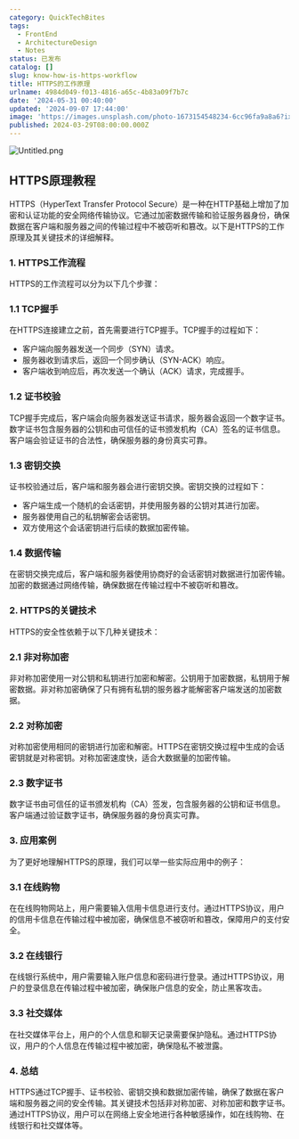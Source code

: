 ```yaml
---
category: QuickTechBites
tags:
  - FrontEnd
  - ArchitectureDesign
  - Notes
status: 已发布
catalog: []
slug: know-how-is-https-workflow
title: HTTPS的工作原理
urlname: 4984d049-f013-4816-a65c-4b83a09f7b7c
date: '2024-05-31 00:40:00'
updated: '2024-09-07 17:44:00'
image: 'https://images.unsplash.com/photo-1673154548234-6cc96fa9a8a6?ixlib=rb-4.0.3&q=85&fm=jpg&crop=entropy&cs=srgb'
published: 2024-03-29T08:00:00.000Z
---
```


![Untitled.png](https://prod-files-secure.s3.us-west-2.amazonaws.com/5d24fe63-e567-4804-86f9-9fdc62e13082/2950c759-0255-4c0a-becc-122aae8c82c0/Untitled.png?X-Amz-Algorithm=AWS4-HMAC-SHA256&X-Amz-Content-Sha256=UNSIGNED-PAYLOAD&X-Amz-Credential=ASIAZI2LB466SK2TM4T7%2F20250406%2Fus-west-2%2Fs3%2Faws4_request&X-Amz-Date=20250406T213200Z&X-Amz-Expires=3600&X-Amz-Security-Token=IQoJb3JpZ2luX2VjENP%2F%2F%2F%2F%2F%2F%2F%2F%2F%2FwEaCXVzLXdlc3QtMiJIMEYCIQDWSKCZ8md2go3XjEn9rFRqNaBoXjTjDYte49tQuse3sQIhAMz1Q3GLusL6iEUQBT%2FhtXTyq4wCw9LQKyJIZC9s1hjxKv8DCEwQABoMNjM3NDIzMTgzODA1IgyJM5jLGTPqHg2yoy4q3AOjPWta0jU%2By0HCJl8jKvPzlLo7uRym6zf6ngZVWtrEAa%2Fh77dLd1XQto1%2FQkcpl4EXgNdRJpN1ioDcsnpgGQQYfPwxSn023YMUaUEL72W48Tv6eliq%2Fqj0wXIZCe1mA9Tz9Z8ZclGNq7OI9Npg%2BaPCFXaKFfc9zAhX2aK2XOEQzRljiUfgv%2FBsZIz6kC0N9IPXycgXRfjnppi%2BXjhdOWsQV%2FoqoisAPUYKt%2FDum%2BU4I6vs3cJ1xXHA8mFI4zckmShoUYF2vvAg05L03i6%2FfC%2BtIp%2B1iP%2F%2FeGgqh6ZOJ3YnfUn%2FCr4eMcZ7gm2LlWXvvtCVn65NW8zGpMuNgiRJdxbCaMEIURQDy2XB7WgRbQcs3Xkqv9IfvWr8mDlQzCxJBmg4o4oQpiu9gDnXs3rdMP55W7DebGzcJJQJw6c10uXeR2cfKkvwlglBn2kh7yJWR1DicisJRRMPXKr3IiYdC6c9FmEnvfGx2XR1MW%2BOcuofyn9f9kAEUm%2FPe3DPCzNe2%2F%2FByvPeEzKklhfLfpoM8NlZt3uqN5PGE%2B%2BAgUaTXNLU%2BeztNIDaKFL7QGIFPHFaAGKJX8M8ibLh1C3cYf1NQQNzTLo5YZZEmZHCObdmxGxit77OExclyxnPHz7KQDC2ncu%2FBjqkAdE1vSofiATqRom3o76HhMdAiw%2FZfqlkiEgOdJPFNvVM%2FnN7Gtz9oh%2BMWzXNolVrsXefnZMc9sb936eZo%2BOPlpPtUpYJbDMxUOfcWtR%2BaZcWMmxS2TP%2Fw2Ozp4uAocqp1yg6kbJAXVv3pGGT%2BPJjZ4ppHw%2BA9Lw48U2WgopGBW5nmEtMeCCGChM3wVkBLDsmCUptJHuxcfUNxJ5sjJgI2P45E8sW&X-Amz-Signature=a47e38f89383bf2bf734cb0c0f27d4745dc11ab17cff104bd33571530d2432d9&X-Amz-SignedHeaders=host&x-id=GetObject)


## HTTPS原理教程


HTTPS（HyperText Transfer Protocol Secure）是一种在HTTP基础上增加了加密和认证功能的安全网络传输协议。它通过加密数据传输和验证服务器身份，确保数据在客户端和服务器之间的传输过程中不被窃听和篡改。以下是HTTPS的工作原理及其关键技术的详细解释。


### 1. HTTPS工作流程


HTTPS的工作流程可以分为以下几个步骤：


### 1.1 TCP握手


在HTTPS连接建立之前，首先需要进行TCP握手。TCP握手的过程如下：

- 客户端向服务器发送一个同步（SYN）请求。
- 服务器收到请求后，返回一个同步确认（SYN-ACK）响应。
- 客户端收到响应后，再次发送一个确认（ACK）请求，完成握手。

### 1.2 证书校验


TCP握手完成后，客户端会向服务器发送证书请求，服务器会返回一个数字证书。数字证书包含服务器的公钥和由可信任的证书颁发机构（CA）签名的证书信息。客户端会验证证书的合法性，确保服务器的身份真实可靠。


### 1.3 密钥交换


证书校验通过后，客户端和服务器会进行密钥交换。密钥交换的过程如下：

- 客户端生成一个随机的会话密钥，并使用服务器的公钥对其进行加密。
- 服务器使用自己的私钥解密会话密钥。
- 双方使用这个会话密钥进行后续的数据加密传输。

### 1.4 数据传输


在密钥交换完成后，客户端和服务器使用协商好的会话密钥对数据进行加密传输。加密的数据通过网络传输，确保数据在传输过程中不被窃听和篡改。


### 2. HTTPS的关键技术


HTTPS的安全性依赖于以下几种关键技术：


### 2.1 非对称加密


非对称加密使用一对公钥和私钥进行加密和解密。公钥用于加密数据，私钥用于解密数据。非对称加密确保了只有拥有私钥的服务器才能解密客户端发送的加密数据。


### 2.2 对称加密


对称加密使用相同的密钥进行加密和解密。HTTPS在密钥交换过程中生成的会话密钥就是对称密钥。对称加密速度快，适合大数据量的加密传输。


### 2.3 数字证书


数字证书由可信任的证书颁发机构（CA）签发，包含服务器的公钥和证书信息。客户端通过验证数字证书，确保服务器的身份真实可靠。


### 3. 应用案例


为了更好地理解HTTPS的原理，我们可以举一些实际应用中的例子：


### 3.1 在线购物


在在线购物网站上，用户需要输入信用卡信息进行支付。通过HTTPS协议，用户的信用卡信息在传输过程中被加密，确保信息不被窃听和篡改，保障用户的支付安全。


### 3.2 在线银行


在线银行系统中，用户需要输入账户信息和密码进行登录。通过HTTPS协议，用户的登录信息在传输过程中被加密，确保账户信息的安全，防止黑客攻击。


### 3.3 社交媒体


在社交媒体平台上，用户的个人信息和聊天记录需要保护隐私。通过HTTPS协议，用户的个人信息在传输过程中被加密，确保隐私不被泄露。


### 4. 总结


HTTPS通过TCP握手、证书校验、密钥交换和数据加密传输，确保了数据在客户端和服务器之间的安全传输。其关键技术包括非对称加密、对称加密和数字证书。通过HTTPS协议，用户可以在网络上安全地进行各种敏感操作，如在线购物、在线银行和社交媒体等。

